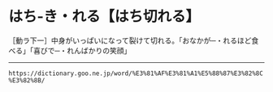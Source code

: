 # はち‐き・れる【はち切れる】

［動ラ下一］中身がいっぱいになって裂けて切れる。「おなかが─・れるほど食べる」「喜びで─・れんばかりの笑顔」

---
`https://dictionary.goo.ne.jp/word/%E3%81%AF%E3%81%A1%E5%88%87%E3%82%8C%E3%82%8B/`